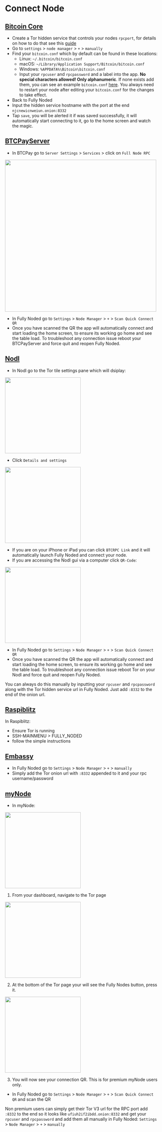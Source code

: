 # Connect Node

## [Bitcoin Core](https://bitcoincore.org/en/releases/)

- Create a Tor hidden service that controls your nodes `rpcport`, for details on how to do that see this [guide](../Tor/Tor.md)
- Go to `settings` > `node manager` > `+` > `manually`
- Find your `bitcoin.conf` which by default can be found in these locations:
    - Linux: `~/.bitcoin/bitcoin.conf`
    - macOS: `~/Library/Application Support/Bitcoin/bitcoin.conf`
    - Windows: `%APPDATA%\Bitcoin\bitcoin.conf`
    - Input your `rpcuser` and `rpcpassword` and a label into the app. **No special characters allowed! Only alphanumeric**. If none exists add them, you can see an example `bitcoin.conf` [here](./bitcoin-conf.md). You always need to restart your node after editing your `bitcoin.conf` for the changes to take effect.
- Back to Fully Noded
- Input the hidden service hostname with the port at the end `njcnewicnweiun.onion:8332`
- Tap `save`, you will be alerted it if was saved successfully, it will automatically start connecting to it, go to the home screen and watch the magic.

## [BTCPayServer](https://btcpayserver.org)

- In BTCPay go to `Server Settings` > `Services` > click on `Full Node RPC`
<img src="./Images/btcpay.png" alt="" width="500"/>

- In Fully Noded go to `Settings` > `Node Manager` > `+` > `Scan Quick Connect QR`
- Once you have scanned the QR the app will automatically connect and start loading the home screen, to ensure its working go home and see the table load. To troubleshoot any connection issue reboot your BTCPayServer and force quit and reopen Fully Noded.

## [Nodl](https://www.nodl.it)

- In Nodl go to the Tor tile settings pane which will dsiplay:
<img src="./Images/nodl_1.JPG" alt="" width="250"/>

- Click `Details and settings`
<img src="./Images/nodl_2.JPG" alt="" width="250"/>

- If you are on your iPhone or iPad you can click `BTCRPC Link` and it will automatically launch Fully Noded and connect your node.
- If you are accessing the Nodl gui via a computer click `QR-Code`:
<img src="./Images/nodl_3.jpeg" alt="" width="250"/>

- In Fully Noded go to `Settings` > `Node Manager` > `+` > `Scan Quick Connect QR`
- Once you have scanned the QR the app will automatically connect and start loading the home screen, to ensure its working go home and see the table load. To troubleshoot any connection issue reboot Tor on your Nodl and force quit and reopen Fully Noded.

You can always do this manually by inputting your `rpcuser` and `rpcpassword` along with the Tor hidden service url in Fully Noded. Just add `:8332` to the end of the onion url.

## [Raspiblitz](https://shop.fulmo.org/raspiblitz/)

In Raspiblitz:
- Ensure Tor is running
- SSH-MAINMENU > FULLY_NODED
- follow the simple instructions

## [Embassy](https://start9labs.com)

- In Fully Noded go to `Settings` > `Node Manager` > `+` > `manually`
- Simply add the Tor onion url with `:8332` appended to it and your rpc username/password

## [myNode](http://www.mynodebtc.com)

- In myNode:
<img src="./Images/myNode_1.png" alt="" width="250"/>

1. From your dashboard, navigate to the Tor page
<img src="./Images/myNode_2.png" alt="" width="250"/>

2. At the bottom of the Tor page your will see the Fully Nodes button, press it.
<img src="./Images/myNode_3.png" alt="" width="250"/>

3. You will now see your connection QR.
This is for premium myNode users only.
- In Fully Noded go to `Settings` > `Node Manager` > `+` > `Scan Quick Connect QR` and scan the QR

Non premium users can simply get their Tor V3 url for the RPC port add `:8332` to the end so it looks like `ufiuh2if2ibdd.onion:8332` and get your `rpcuser` and `rpcpassword` and add them all manually in Fully Noded:  `Settings` > `Node Manager` > `+` > `manually`

